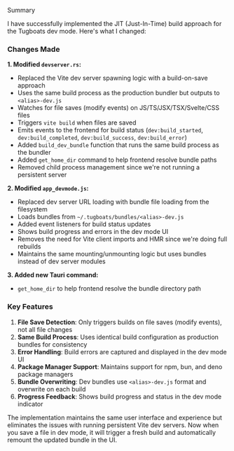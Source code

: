 Summary

I have successfully implemented the JIT (Just-In-Time) build approach for the Tugboats dev mode. Here's what I changed:

### Changes Made

**1. Modified `devserver.rs`:**
- Replaced the Vite dev server spawning logic with a build-on-save approach
- Uses the same build process as the production bundler but outputs to `<alias>-dev.js`
- Watches for file saves (modify events) on JS/TS/JSX/TSX/Svelte/CSS files
- Triggers `vite build` when files are saved
- Emits events to the frontend for build status (`dev:build_started`, `dev:build_completed`, `dev:build_success`, `dev:build_error`)
- Added `build_dev_bundle` function that runs the same build process as the bundler
- Added `get_home_dir` command to help frontend resolve bundle paths
- Removed child process management since we're not running a persistent server

**2. Modified `app_devmode.js`:**
- Replaced dev server URL loading with bundle file loading from the filesystem
- Loads bundles from `~/.tugboats/bundles/<alias>-dev.js`
- Added event listeners for build status updates
- Shows build progress and errors in the dev mode UI
- Removes the need for Vite client imports and HMR since we're doing full rebuilds
- Maintains the same mounting/unmounting logic but uses bundles instead of dev server modules

**3. Added new Tauri command:**
- `get_home_dir` to help frontend resolve the bundle directory path

### Key Features

1. **File Save Detection**: Only triggers builds on file saves (modify events), not all file changes
2. **Same Build Process**: Uses identical build configuration as production bundles for consistency
3. **Error Handling**: Build errors are captured and displayed in the dev mode UI
4. **Package Manager Support**: Maintains support for npm, bun, and deno package managers
5. **Bundle Overwriting**: Dev bundles use `<alias>-dev.js` format and overwrite on each build
6. **Progress Feedback**: Shows build progress and status in the dev mode indicator

The implementation maintains the same user interface and experience but eliminates the issues with running persistent Vite dev servers. Now when you save a file in dev mode, it will trigger a fresh build and automatically remount the updated bundle in the UI.
